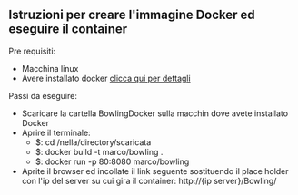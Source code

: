 
## Istruzioni per creare l'immagine Docker ed eseguire il container


Pre requisiti:
* Macchina linux
* Avere installato docker [clicca qui per dettagli](https://docs.docker.com/install/linux/docker-ce/ubuntu/)

Passi da eseguire:
* Scaricare la cartella BowlingDocker sulla macchin dove avete installato Docker
* Aprire il terminale:
  * $: cd /nella/directory/scaricata
  * $: docker build -t marco/bowling .
  * $: docker run -p 80:8080 marco/bowling
* Aprite il browser ed incollate il link seguente sostituendo il place holder con l'ip del server su cui gira il container: http://{ip server}/Bowling/
